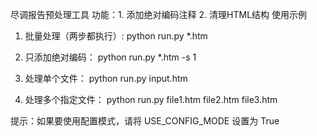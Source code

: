 尽调报告预处理工具
功能：1. 添加绝对编码注释 2. 清理HTML结构
使用示例
1. 批量处理（两步都执行）:
python run.py *.htm

2. 只添加绝对编码：
python run.py *.htm -s 1

3. 处理单个文件：
python run.py input.htm

4. 处理多个指定文件：
python run.py file1.htm file2.htm file3.htm

提示：如果要使用配置模式，请将 USE_CONFIG_MODE 设置为 True